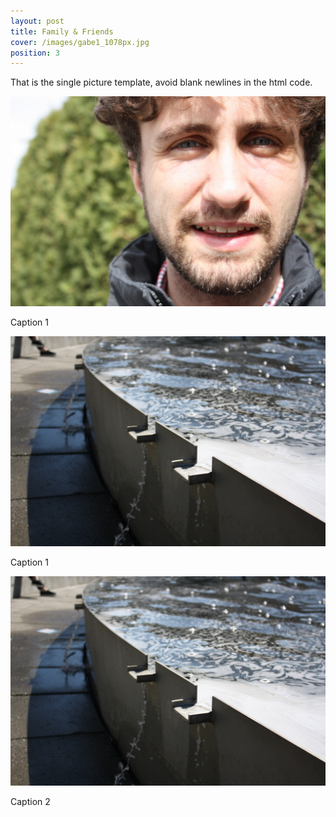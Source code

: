 ```yaml
---
layout: post
title: Family & Friends
cover: /images/gabe1_1078px.jpg
position: 3
---
```


That is the single picture template, avoid blank newlines in the html code.

<div class="photo">
  <img src="/images/gabe1_1078px.jpg"/>
  <p>Caption 1</p>
</div>

<div class="photo">
  <div class="left">
    <img src="/images/example1_1027px.jpg"/>
    <p>Caption 1</p>
  </div>
  <div class="right">
    <img src="/images/example1_1027px.jpg"/>
    <p>Caption 2</p>
  </div>
</div>
